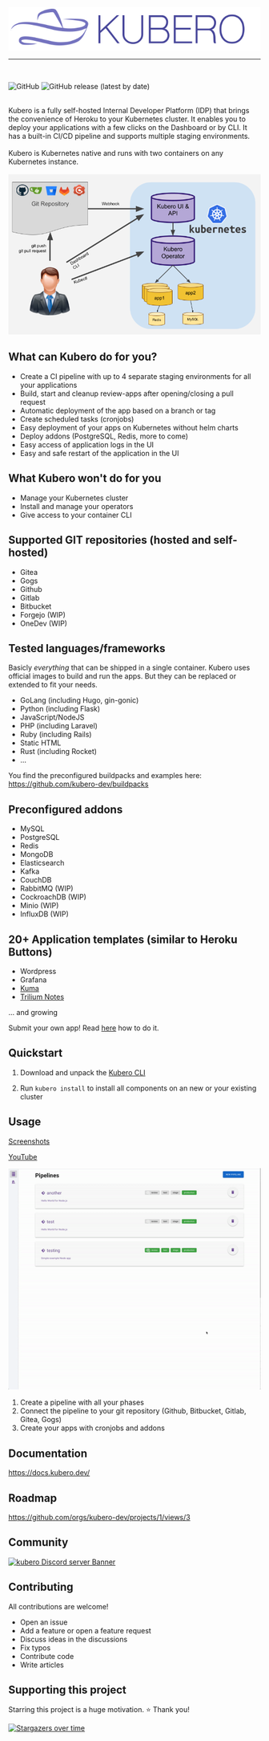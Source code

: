 <p align="center">
<img src="docs/logo/kubero-logo-horizontal.png">
</p>
<hr>
<br>

![GitHub](https://img.shields.io/github/license/kubero-dev/kubero?style=flat-square&color=brightgreen)
![GitHub release (latest by date)](https://img.shields.io/github/v/release/kubero-dev/kubero?style=flat-square&color=brightgreen)

<br>
Kubero is a fully self-hosted Internal Developer Platform (IDP) that brings the convenience of Heroku to your Kubernetes cluster. It enables you to deploy your applications with a few clicks on the Dashboard or by CLI. It has a built-in CI/CD pipeline and supports multiple staging environments.
<br>
<br>
Kubero is Kubernetes native and runs with two containers on any Kubernetes instance.
<br>
<br>

<img src="docs/img/highlevel.png">

## What can Kubero do for you?
- Create a CI pipeline with up to 4 separate staging environments for all your applications
- Build, start and cleanup review-apps after opening/closing a pull request
- Automatic deployment of the app based on a branch or tag
- Create scheduled tasks (cronjobs)
- Easy deployment of your apps on Kubernetes without helm charts
- Deploy addons (PostgreSQL, Redis, more to come)
- Easy access of application logs in the UI
- Easy and safe restart of the application in the UI

## What Kubero won't do for you
- Manage your Kubernetes cluster
- Install and manage your operators
- Give access to your container CLI

## Supported GIT repositories (hosted and self-hosted)
- Gitea
- Gogs
- Github
- Gitlab
- Bitbucket
- Forgejo (WIP)
- OneDev (WIP)

## Tested languages/frameworks
Basicly *everything* that can be shipped in a single container. Kubero uses official images to build and run the apps. But they can be replaced or extended to fit your needs.

- GoLang (including Hugo, gin-gonic)
- Python (including Flask)
- JavaScript/NodeJS
- PHP (including Laravel)
- Ruby (including Rails)
- Static HTML
- Rust (including Rocket)
- ...

You find the preconfigured buildpacks and examples here:
https://github.com/kubero-dev/buildpacks

## Preconfigured addons
- MySQL
- PostgreSQL
- Redis
- MongoDB
- Elasticsearch
- Kafka
- CouchDB
- RabbitMQ (WIP)
- CockroachDB (WIP)
- Minio (WIP)
- InfluxDB (WIP)

## 20+ Application templates (similar to Heroku Buttons)
- Wordpress
- Grafana
- <a href="https://uptime.kuma.pet" target="_blank">Kuma</a>
- <a href="https://github.com/zadam/trilium" target="_blank">Trilium Notes</a>

... and growing

Submit your own app! Read [here](https://github.com/kubero-dev/kubero/blob/main/services/) how to do it.


## Quickstart
1) Download and unpack the <a href="https://github.com/kubero-dev/kubero-cli/releases/latest">Kubero CLI</a><p>
2) Run `kubero install` to install all components on an new or your existing cluster

## Usage
<a href="https://github.com/kubero-dev/kubero/tree/main/docs/2screenshots.md">Screenshots</a><p>
<a href="https://www.youtube.com/watch?v=-_XcC_8cpis" target="_blank">YouTube</a><p>
<img src="docs/screenshots/createapp.gif">

1. Create a pipeline with all your phases
2. Connect the pipeline to your git repository (Github, Bitbucket, Gitlab, Gitea, Gogs)
3. Create your apps with cronjobs and addons

## Documentation
https://docs.kubero.dev/

## Roadmap
https://github.com/orgs/kubero-dev/projects/1/views/3

## Community
[![kubero Discord server Banner](https://discordapp.com/api/guilds/1051249947472826408/widget.png?style=banner2)](https://discord.gg/tafRPMWS4r)

## Contributing
All contributions are welcome!
 - Open an issue
 - Add a feature or open a feature request
 - Discuss ideas in the discussions
 - Fix typos
 - Contribute code
 - Write articles

## Supporting this project
Starring this project is a huge motivation. ⭐ Thank you!

[![Stargazers over time](https://starchart.cc/kubero-dev/kubero.svg)](https://starchart.cc/kubero-dev/kubero)
